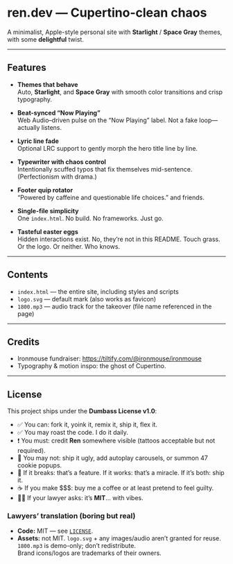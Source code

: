 # ren.dev — Cupertino-clean chaos

A minimalist, Apple-style personal site with **Starlight** / **Space Gray** themes, with some **delightful** twist.


---

## Features

- **Themes that behave**  
  Auto, **Starlight**, and **Space Gray** with smooth color transitions and crisp typography.

- **Beat-synced “Now Playing”**  
  Web Audio–driven pulse on the “Now Playing” label. Not a fake loop—actually listens.

- **Lyric line fade**  
  Optional LRC support to gently morph the hero title line by line.

- **Typewriter with chaos control**  
  Intentionally scuffed typos that fix themselves mid-sentence. (Perfectionism with drama.)

- **Footer quip rotator**  
  “Powered by caffeine and questionable life choices.” and friends.

- **Single-file simplicity**  
  One `index.html`. No build. No frameworks. Just go.

- **Tasteful easter eggs**  
  Hidden interactions exist. No, they’re not in this README. Touch grass. Or the logo. Or neither. Who knows.

---

## Contents

- `index.html` — the entire site, including styles and scripts
- `logo.svg` — default mark (also works as favicon)
- `1800.mp3` — audio track for the takeover (file name referenced in the page)

---

## Credits

- Ironmouse fundraiser: <https://tiltify.com/@ironmouse/ironmouse>  
- Typography & motion inspo: the ghost of Cupertino.

---

## License

This project ships under the **Dumbass License v1.0**:

- ✅ You can: fork it, yoink it, remix it, ship it, flex it.
- ✅ You may roast the code. I do it daily.
- ❗ You must: credit **Ren** somewhere visible (tattoos acceptable but not required).
- 🚫 You may not: ship it ugly, add autoplay carousels, or summon 47 cookie popups.
- 🧪 If it breaks: that’s a feature. If it works: that’s a miracle. If it’s both: ship it.
- ☕ If you make $$$: buy me a coffee or at least pretend to feel guilty.
- 🧑‍⚖️ If your lawyer asks: it’s **MIT**… with vibes.

### Lawyers’ translation (boring but real)
- **Code:** MIT — see [`LICENSE`](LICENSE).  
- **Assets:** not MIT. `logo.svg` + any images/audio aren’t granted for reuse.  
  `1800.mp3` is demo-only; don’t redistribute.  
  Brand icons/logos are trademarks of their owners.  
